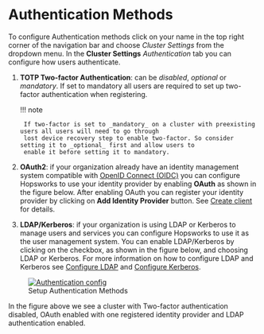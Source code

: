 # Authentication Methods

To configure Authentication methods click on your name in the top right corner of the navigation bar and choose 
*Cluster Settings* from the dropdown menu.
In the **Cluster Settings** _Authentication_ tab you can configure how users authenticate.

1. **TOTP Two-factor Authentication**: can be _disabled_, _optional_ or _mandatory_. If set to mandatory all users are 
   required to set up two-factor authentication when registering. 

    !!! note
    
        If two-factor is set to _mandatory_ on a cluster with preexisting users all users will need to go through  
        lost device recovery step to enable two-factor. So consider setting it to _optional_ first and allow users to 
        enable it before setting it to mandatory.

2. **OAuth2**: if your organization already have an identity management system compatible with 
   [OpenID Connect (OIDC)](https://openid.net/connect/) you can configure Hopsworks to use your identity provider 
   by enabling **OAuth** as shown in the figure below. After enabling OAuth 
   you can register your identity provider by clicking on **Add Identity Provider** button. See
   [Create client](./oauth2/create-client.md) for details.
3. **LDAP/Kerberos**: if your organization is using LDAP or Kerberos to manage users and services you can configure 
   Hopsworks to use it as the user management system. You can enable LDAP/Kerberos by clicking on the checkbox, 
   as shown in the figure below, and choosing LDAP or Kerberos. For more information on how to configure LDAP and Kerberos see 
   [Configure LDAP](./ldap/configure-ldap.md) and [Configure Kerberos](./ldap/configure-krb.md).

<figure>
  <a  href="../../assets/images/admin/auth-config.png">
    <img src="../../assets/images/admin/auth-config.png" alt="Authentication config" />
  </a>
  <figcaption>Setup Authentication Methods</figcaption>
</figure>

In the figure above we see a cluster with Two-factor authentication disabled, OAuth enabled with one registered 
identity provider and LDAP authentication enabled. 